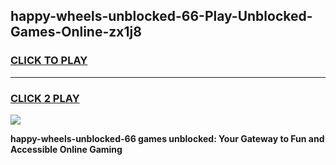 
## happy-wheels-unblocked-66-Play-Unblocked-Games-Online-zx1j8
<h3>
<a href="https://premium76.site?title=happy-wheels-unblocked-66&ref=25A">CLICK TO PLAY</a></h3>
<hr>

<h3>
<a href="https://premium76.site?title=happy-wheels-unblocked-66&ref=25A">CLICK 2 PLAY</a>
  
</h3>

<a href="https://premium76.site?title=happy-wheels-unblocked-66&ref=25A"><img src="https://clearcache.store/games.png"></a>


**happy-wheels-unblocked-66 games unblocked: Your Gateway to Fun and Accessible Online Gaming**
